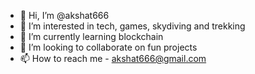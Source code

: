 - 👋 Hi, I’m @akshat666
- 👀 I’m interested in tech, games, skydiving and trekking
- 🌱 I’m currently learning blockchain
- 💞️ I’m looking to collaborate on fun projects
- 📫 How to reach me - akshat666@gmail.com

<!---
akshat666/akshat666 is a ✨ special ✨ repository because its `README.md` (this file) appears on your GitHub profile.
You can click the Preview link to take a look at your changes.
--->
